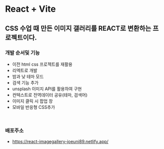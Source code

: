 # React + Vite

## CSS 수업 때 만든 이미지 갤러리를 REACT로 변환하는 프로젝트이다.

### 개발 순서및 기능

- 이전 html css 프로젝트를 재활용
- 리엑트로 개발
- 밤과 낮 테마 모드
- 검색 기능 추가
- unsplash 이미지 API를 활용하여 구현
- 컨텍스트로 전역데이터 공유(테마, 검색어)
- 이미지 클릭 시 팝업 창
- 모바일 반응형 CSS추가

​

### 배포주소

- https://react-imagegallery-joeuni89.netlify.app/
